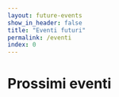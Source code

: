 ```yaml
---
layout: future-events
show_in_header: false
title: "Eventi futuri"
permalink: /eventi
index: 0
---
```


# Prossimi eventi
